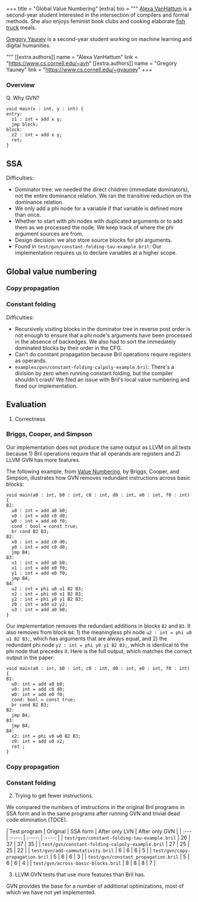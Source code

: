 +++
title = "Global Value Numbering"
[extra]
bio = """
  [Alexa VanHattum][] is a second-year student interested in the intersection of compilers and formal methods. She also enjoys feminist book clubs and cooking elaborate [fish truck][] meals.

  [Gregory Yauney][] is a second-year student working on machine learning and digital humanities.
  
[alexa vanhattum]: https://www.cs.cornell.edu/~avh
[gregory yauney]: https://www.cs.cornell.edu/~gyauney
[fish truck]: https://www.triphammermarketplace.com/events/
"""
[[extra.authors]]
name = "Alexa VanHattum"
link = "https://www.cs.cornell.edu/~avh"
[[extra.authors]]
name = "Gregory Yauney"
link = "https://www.cs.cornell.edu/~gyauney"
+++

### Overview

Q. Why GVN?

```
void main(x : int, y : int) {
entry:
  z1 : int = add x y;
  jmp block;
block:
  z2 : int = add x y;
  ret;
}
```

## SSA

Difficulties:
- Dominator tree: we needed the direct children (immediate dominators), not the entire dominance relation. We ran the transitive reduction on the dominance relation.
- We only add a phi node for a variable if that variable is defined more than once.
- Whether to start with phi nodes with duplicated arguments or to add them as we processed the node. We keep track of where the phi argument sources are from.
- Design decision: we also store source blocks for phi arguments.
- Found in `test/gvn/constant-folding-tau-example.bril`: Our implementation requires us to declare variables at a higher scope.

## Global value numbering

### Copy propagation

### Constant folding

Difficulties:
- Recursively visiting blocks in the dominator tree in reverse post order is not enough to ensure that a phi node's arguments have been processed in the absence of backedges. We also had to sort the immedately dominated blocks by their order in the CFG.
- Can't do constant propagation because Bril operations require registers as operands.
- `examples/gvn/constant-folding-calpoly-example.bril`: There's a division by zero when running constant folding, but the compiler shouldn't crash! We filed an issue with Bril's local value numbering and fixed our implementation.


## Evaluation


1. Correctness

### Briggs, Cooper, and Simpson

Our implementation does not produce the same output as LLVM on all tests because 1) Bril operations require that all operands are registers and 2) LLVM GVN has more features.

The following example, from [Value Numbering][], by Briggs, Cooper, and Simpson, illustrates how GVN removes redundant instructions across basic blocks:

```
void main(a0 : int, b0 : int, c0 : int, d0 : int, e0 : int, f0 : int) {
B1:
  u0 : int = add a0 b0;
  v0 : int = add c0 d0;
  w0 : int = add e0 f0;
  cond : bool = const true;
  br cond B2 B3;
B2:
  x0 : int = add c0 d0;
  y0 : int = add c0 d0;
  jmp B4;
B3:
  u1 : int = add a0 b0;
  x1 : int = add e0 f0;
  y1 : int = add e0 f0;
  jmp B4;
B4:
  u2 : int = phi u0 u1 B2 B3;
  x2 : int = phi x0 x1 B2 B3;
  y2 : int = phi y0 y1 B2 B3;
  z0 : int = add u2 y2;
  u3 : int = add a0 b0;
}
```

Our implementation removes the redundant additions in blocks `B2` and `B3`. It also removes from block `B4`: 1) the meaningless phi node `u2 : int = phi u0 u1 B2 B3;`, which has arguments that are always equal, and 2) the redundant phi node `y2 : int = phi y0 y1 B2 B3;`, which is identical to the phi node that precedes it.  Here is the full output, which matches the correct output in the paper:

```
void main(a0 : int, b0 : int, c0 : int, d0 : int, e0 : int, f0 : int) {
B1:
  u0: int = add a0 b0;
  v0: int = add c0 d0;
  w0: int = add e0 f0;
  cond: bool = const true;
  br cond B2 B3;
B2:
  jmp B4;
B3:
  jmp B4;
B4:
  x2: int = phi v0 w0 B2 B3;
  z0: int = add u0 x2;
  ret ;
}
```

### Copy propagation

### Constant folding

2. Trying to get fewer instructions.

We compared the numbers of instructions in the original Bril programs in SSA form and in the same programs after running GVN and trivial dead code elimination (TDCE).

| Test program | Original | SSA form | After only LVN | After only GVN |
| :---        |    :----:   | :----: |  :----: |
| `test/gvn/constant-folding-tau-example.bril` | 26 | 37 | 37 | 35 |
| `test/gvn/constant-folding-calpoly-example.bril` | 27 | 25 | 25 | 22 |
| `test/gvn/add-commutativity.bril` | 6 | 6 | 6 | 5 |
| `test/gvn/copy-propagation.bril` | 5 | 6 | 6 | 3 |
| `test/gvn/constant_propagation.bril` | 5 | 6 | 6 | 4 |
| `test/gvn/across-basic-blocks.bril` | 8 | 8 | 8 | 7 |

3. LLVM GVN tests that use more features than Bril has.

GVN provides the base for a number of additional optimizations, most of which we have not yet implemented.

[value numbering]: http://citeseerx.ist.psu.edu/viewdoc/download?doi=10.1.1.36.8877&rep=rep1&type=pdf
